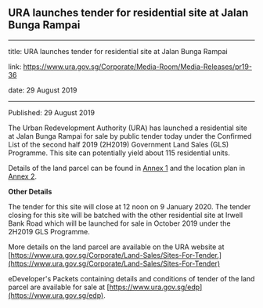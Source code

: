 ## URA launches tender for residential site at Jalan Bunga Rampai

---

title: URA launches tender for residential site at Jalan Bunga Rampai

link: https://www.ura.gov.sg/Corporate/Media-Room/Media-Releases/pr19-36

date: 29 August 2019

---

Published: 29 August 2019

The Urban Redevelopment Authority (URA) has launched a residential site at Jalan Bunga Rampai for sale by public tender today under the Confirmed List of the second half 2019 (2H2019) Government Land Sales (GLS) Programme. This site can potentially yield about 115 residential units.

Details of the land parcel can be found in [Annex 1](https://www.ura.gov.sg/-/media/Corporate/Media-Room/2019/Aug/pr19-36a.pdf) and the location plan in [Annex 2](https://www.ura.gov.sg/-/media/Corporate/Media-Room/2019/Aug/pr19-36b.pdf).

**Other Details**

The tender for this site will close at 12 noon on 9 January 2020. The tender closing for this site will be batched with the other residential site at Irwell Bank Road which will be launched for sale in October 2019 under the 2H2019 GLS Programme.

More details on the land parcel are available on the URA website at [https://www.ura.gov.sg/Corporate/Land-Sales/Sites-For-Tender.](https://www.ura.gov.sg/Corporate/Land-Sales/Sites-For-Tender)

eDeveloper's Packets containing details and conditions of tender of the land parcel are available for sale at [https://www.ura.gov.sg/edp](https://www.ura.gov.sg/edp).
